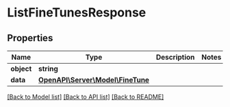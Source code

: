 # ListFineTunesResponse

## Properties
Name | Type | Description | Notes
------------ | ------------- | ------------- | -------------
**object** | **string** |  | 
**data** | [**OpenAPI\Server\Model\FineTune**](FineTune.md) |  | 

[[Back to Model list]](../README.md#documentation-for-models) [[Back to API list]](../README.md#documentation-for-api-endpoints) [[Back to README]](../README.md)


